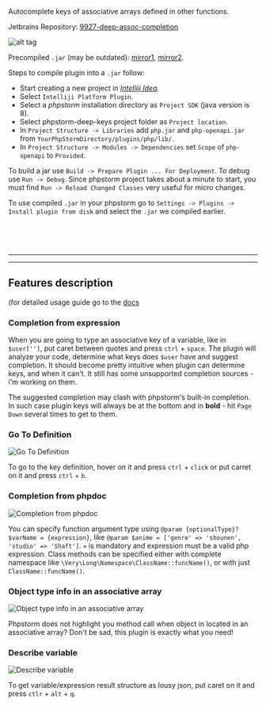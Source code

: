 Autocomplete keys of associative arrays defined in other functions.

Jetbrains Repository: [9927-deep-assoc-completion](https://plugins.jetbrains.com/plugin/9927-deep-assoc-completion)

![alt tag](https://raw.githubusercontent.com/klesun/phpstorm-deep-keys/master/imgs/screenshot.png)

Precompiled `.jar` (may be outdated): [mirror1](http://midiana.lv/Dropbox/web/phpstorm-deep-keys.jar), [mirror2](https://www.dropbox.com/s/5x984zqxw1u32fl/phpstorm-deep-keys.jar?dl=0).

Steps to compile plugin into a `.jar` follow:
- Start creating a new project in _[Intelliji Idea](https://www.jetbrains.com/idea/)_.
- Select `Intelliji Platform Plugin`.
- Select a _phpstorm_ installation directory as `Project SDK` (java version is 8).
- Select phpstorm-deep-keys project folder as `Project location`.
- In `Project Structure -> Libraries` add `php.jar` and `php-openapi.jar` from `YourPhpStormDirectory/plugins/php/lib/`.
- In `Project Structure -> Modules -> Dependencies` set `Scope` of `php-openapi` to `Provided`.

To build a jar use `Build -> Prepare Plugin ... For Deployment`. To debug use `Run -> Debug`. Since phpstorm project takes about a minute to start, you must find `Run -> Reload Changed Classes` very useful for micro changes.

To use compiled `.jar` in your phpstorm go to `Settings -> Plugins -> Install plugin from disk` and select the `.jar` we compiled earlier.

<br/>
<br/>
<br/>
<hr/>
<hr/>

## Features description

(for detailed usage guide go to the [docs](https://github.com/klesun/phpstorm-deep-keys/blob/master/docs/deep-keys-overview.md)

### Completion from expression
When you are going to type an associative key of a variable, like in `$user['']`, put caret between quotes and press `ctrl` + `space`. The plugin will analyze your code, determine what keys does `$user` have and suggest completion. It should become pretty intuitive when plugin can determine keys, and when it can't. It still has some unsupported completion sources - i'm working on them.

The suggested completion may clash with phpstorm's built-in completion. In such case plugin keys will always be at the bottom and in **bold** - hit `Page Down` several times to get to them.

### Go To Definition
![Go To Definition](https://cloud.githubusercontent.com/assets/5202330/26428215/284b1988-40e9-11e7-9a44-746145c5393f.png)

To go to the key definition, hover on it and press `ctrl` + `click` or put carret on it and press `ctrl` + `b`.

### Completion from phpdoc
![Completion from phpdoc](https://cloud.githubusercontent.com/assets/5202330/26426602/0f72f554-40e2-11e7-8873-30b873310746.png)

You can specify function argument type using `@param {optionalType}? $varName = {expression}`, like `@param $anime = ['genre' => 'shounen', 'studio' => 'Shaft']`. `=` is mandatory and expression must be a valid php expression. Class methods can be specified either with complete namespace like `\Very\Long\Namespace\ClassName::funcName()`, or with just `ClassName::funcName()`.

### Object type info in an associative array
![Object type info in an associative array](https://user-images.githubusercontent.com/5202330/30355696-9d6aa368-983d-11e7-8b8a-6b4f5afcee0e.png)

Phpstorm does not highlight you method call when object in located in an associative array? Don't be sad, this plugin is exactly what you need!

### Describe variable
![Describe variable](https://cloud.githubusercontent.com/assets/5202330/26427776/ee6d4e54-40e6-11e7-83d5-81a1687a0d7a.png)

To get variable/expression result structure as lousy json, put caret on it and press `ctlr` + `alt` + `q`.
